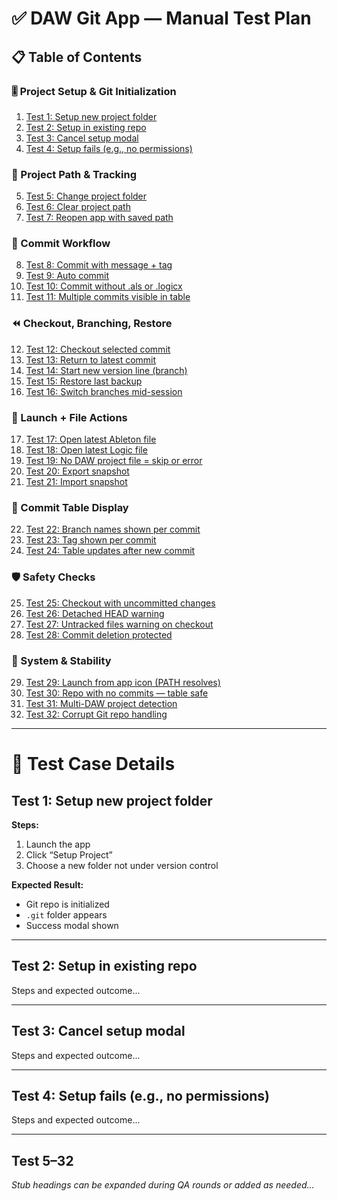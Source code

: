 # ✅ DAW Git App — Manual Test Plan

## 📋 Table of Contents

### 🎚️ Project Setup & Git Initialization
1. [Test 1: Setup new project folder](#test-1-setup-new-project-folder)  
2. [Test 2: Setup in existing repo](#test-2-setup-in-existing-repo)  
3. [Test 3: Cancel setup modal](#test-3-cancel-setup-modal)  
4. [Test 4: Setup fails (e.g., no permissions)](#test-4-setup-fails-eg-no-permissions)

### 📁 Project Path & Tracking
5. [Test 5: Change project folder](#test-5-change-project-folder)  
6. [Test 6: Clear project path](#test-6-clear-project-path)  
7. [Test 7: Reopen app with saved path](#test-7-reopen-app-with-saved-path)

### 🧾 Commit Workflow
8. [Test 8: Commit with message + tag](#test-8-commit-with-message--tag)  
9. [Test 9: Auto commit](#test-9-auto-commit)  
10. [Test 10: Commit without .als or .logicx](#test-10-commit-without-als-or-logicx)  
11. [Test 11: Multiple commits visible in table](#test-11-multiple-commits-visible-in-table)

### ⏪ Checkout, Branching, Restore
12. [Test 12: Checkout selected commit](#test-12-checkout-selected-commit)  
13. [Test 13: Return to latest commit](#test-13-return-to-latest-commit)  
14. [Test 14: Start new version line (branch)](#test-14-start-new-version-line-branch)  
15. [Test 15: Restore last backup](#test-15-restore-last-backup)  
16. [Test 16: Switch branches mid-session](#test-16-switch-branches-mid-session)

### 🎼 Launch + File Actions
17. [Test 17: Open latest Ableton file](#test-17-open-latest-ableton-file)  
18. [Test 18: Open latest Logic file](#test-18-open-latest-logic-file)  
19. [Test 19: No DAW project file = skip or error](#test-19-no-daw-project-file--skip-or-error)  
20. [Test 20: Export snapshot](#test-20-export-snapshot)  
21. [Test 21: Import snapshot](#test-21-import-snapshot)

### 🪪 Commit Table Display
22. [Test 22: Branch names shown per commit](#test-22-branch-names-shown-per-commit)  
23. [Test 23: Tag shown per commit](#test-23-tag-shown-per-commit)  
24. [Test 24: Table updates after new commit](#test-24-table-updates-after-new-commit)

### 🛡️ Safety Checks
25. [Test 25: Checkout with uncommitted changes](#test-25-checkout-with-uncommitted-changes)  
26. [Test 26: Detached HEAD warning](#test-26-detached-head-warning)  
27. [Test 27: Untracked files warning on checkout](#test-27-untracked-files-warning-on-checkout)  
28. [Test 28: Commit deletion protected](#test-28-commit-deletion-protected)

### 🧪 System & Stability
29. [Test 29: Launch from app icon (PATH resolves)](#test-29-launch-from-app-icon-path-resolves)  
30. [Test 30: Repo with no commits — table safe](#test-30-repo-with-no-commits--table-safe)  
31. [Test 31: Multi-DAW project detection](#test-31-multi-daw-project-detection)  
32. [Test 32: Corrupt Git repo handling](#test-32-corrupt-git-repo-handling)

---

# 🧪 Test Case Details

## Test 1: Setup new project folder
**Steps:**
1. Launch the app
2. Click “Setup Project”
3. Choose a new folder not under version control

**Expected Result:**  
- Git repo is initialized  
- `.git` folder appears  
- Success modal shown

---

## Test 2: Setup in existing repo
Steps and expected outcome...

---

## Test 3: Cancel setup modal
Steps and expected outcome...

---

## Test 4: Setup fails (e.g., no permissions)
Steps and expected outcome...

---

## Test 5–32
_Stub headings can be expanded during QA rounds or added as needed..._
